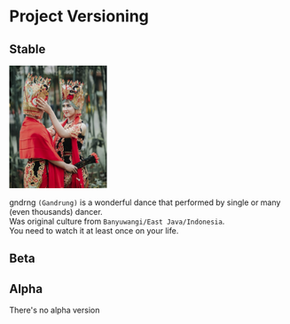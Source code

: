 # Project Versioning

## Stable

<img alt="Gandrung Dancer" height="35%" src="/docs/images/Gandrung.jpg" title="Gandrung" width="35%"/>

gndrng `(Gandrung)` is a wonderful dance that performed by single or many (even thousands) dancer.  
Was original culture from `Banyuwangi/East Java/Indonesia`.  
You need to watch it at least once on your life.

## Beta

## Alpha

There's no alpha version
